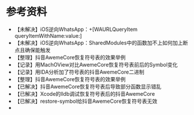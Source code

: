 # 参考资料

* 【未解决】iOS逆向WhatsApp：+[WAURLQueryItem queryItemWithName:value:]
* 【未解决】iOS逆向WhatsApp：SharedModules中的函数加不上如何加上断点且确保能触发
* 【整理】抖音AwemeCore恢复符号表的效果举例
* 【记录】用MachOView对比AwemeCore恢复符号表前后的Symbol变化
* 【记录】用IDA分析加了符号表的抖音AwemeCore二进制
* 【整理】抖音AwemeCore恢复符号表的效果举例
* 【已解决】抖音AwemeCore恢复符号表后导致部分函数显示错乱
* 【已解决】Xcode的lldb调试恢复符号表后的抖音AwemeCore
* 【已解决】restore-symbol给抖音AwemeCore恢复符号表无效
* 